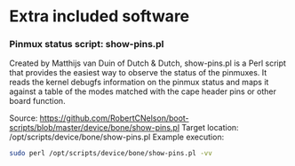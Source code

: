 # Extra included software
### Pinmux status script: show-pins.pl

Created by Matthijs van Duin of Dutch & Dutch, show-pins.pl is a Perl script that provides the easiest way to observe the status of the pinmuxes. It reads the kernel debugfs information on the pinmux status and maps it against a table of the modes matched with the cape header pins or other board function.

Source: https://github.com/RobertCNelson/boot-scripts/blob/master/device/bone/show-pins.pl
Target location: /opt/scripts/device/bone/show-pins.pl
Example execution:

```sh
sudo perl /opt/scripts/device/bone/show-pins.pl -vv
```